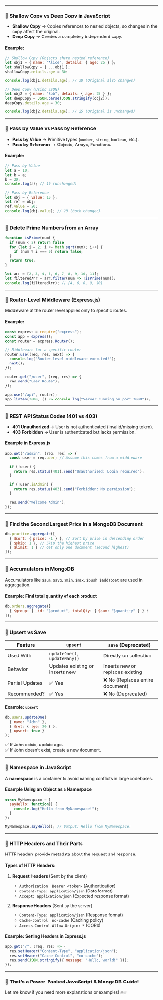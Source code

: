 
---

### **📌 Shallow Copy vs Deep Copy in JavaScript**
- **Shallow Copy** → Copies references to nested objects, so changes in the copy affect the original.
- **Deep Copy** → Creates a completely independent copy.

#### **Example:**
```js
// Shallow Copy (Objects share nested reference)
let obj1 = { name: "Alice", details: { age: 25 } };
let shallowCopy = { ...obj1 };
shallowCopy.details.age = 30; 

console.log(obj1.details.age); // 30 (Original also changes)

// Deep Copy (Using JSON)
let obj2 = { name: "Bob", details: { age: 25 } };
let deepCopy = JSON.parse(JSON.stringify(obj2));
deepCopy.details.age = 30;

console.log(obj2.details.age); // 25 (Original is unchanged)
```

---

### **📌 Pass by Value vs Pass by Reference**
- **Pass by Value** → Primitive types (`number`, `string`, `boolean`, etc.).
- **Pass by Reference** → Objects, Arrays, Functions.

#### **Example:**
```js
// Pass by Value
let a = 10;
let b = a;
b = 20;
console.log(a); // 10 (unchanged)

// Pass by Reference
let obj = { value: 10 };
let ref = obj;
ref.value = 20;
console.log(obj.value); // 20 (both changed)
```

---

### **📌 Delete Prime Numbers from an Array**
```js
function isPrime(num) {
  if (num < 2) return false;
  for (let i = 2; i <= Math.sqrt(num); i++) {
    if (num % i === 0) return false;
  }
  return true;
}

let arr = [2, 3, 4, 5, 6, 7, 8, 9, 10, 11];
let filteredArr = arr.filter(num => !isPrime(num));
console.log(filteredArr); // [4, 6, 8, 9, 10]
```

---

### **📌 Router-Level Middleware (Express.js)**
Middleware at the router level applies only to specific routes.

#### **Example:**
```js
const express = require("express");
const app = express();
const router = express.Router();

// Middleware for a specific router
router.use((req, res, next) => {
  console.log("Router-level middleware executed!");
  next();
});

router.get("/user", (req, res) => {
  res.send("User Route");
});

app.use("/api", router);
app.listen(3000, () => console.log("Server running on port 3000"));
```

---

### **📌 REST API Status Codes (401 vs 403)**
- **401 Unauthorized** → User is not authenticated (invalid/missing token).
- **403 Forbidden** → User is authenticated but lacks permission.

#### **Example in Express.js**
```js
app.get("/admin", (req, res) => {
  const user = req.user; // Assume this comes from a middleware

  if (!user) {
    return res.status(401).send("Unauthorized: Login required");
  }

  if (!user.isAdmin) {
    return res.status(403).send("Forbidden: No permission");
  }

  res.send("Welcome Admin");
});
```

---

### **📌 Find the Second Largest Price in a MongoDB Document**
```js
db.practice.aggregate([
  { $sort: { price: -1 } }, // Sort by price in descending order
  { $skip: 1 }, // Skip the highest price
  { $limit: 1 } // Get only one document (second highest)
]);
```

---

### **📌 Accumulators in MongoDB**
Accumulators like `$sum`, `$avg`, `$min`, `$max`, `$push`, `$addToSet` are used in aggregation.

#### **Example: Find total quantity of each product**
```js
db.orders.aggregate([
  { $group: { _id: "$product", totalQty: { $sum: "$quantity" } } }
]);
```

---

### **📌 Upsert vs Save**
| Feature | `upsert` | `save` (Deprecated) |
|---------|---------|-----------------|
| Used With | `updateOne()`, `updateMany()` | Directly on collection |
| Behavior | Updates existing or inserts new | Inserts new or replaces existing |
| Partial Updates | ✅ Yes | ❌ No (Replaces entire document) |
| Recommended? | ✅ Yes | ❌ No (Deprecated) |

#### **Example: `upsert`**
```js
db.users.updateOne(
  { name: "John" },  
  { $set: { age: 30 } },  
  { upsert: true }
);
```
✅ If John exists, update age.  
✅ If John doesn’t exist, create a new document.

---

### **📌 Namespace in JavaScript**
A **namespace** is a container to avoid naming conflicts in large codebases.

#### **Example Using an Object as a Namespace**
```js
const MyNamespace = {
  sayHello: function() {
    console.log("Hello from MyNamespace!");
  }
};

MyNamespace.sayHello(); // Output: Hello from MyNamespace!
```

---

### **📌 HTTP Headers and Their Parts**
HTTP headers provide metadata about the request and response.

#### **Types of HTTP Headers:**
1. **Request Headers** (Sent by the client)
   - `Authorization: Bearer <token>` (Authentication)
   - `Content-Type: application/json` (Data format)
   - `Accept: application/json` (Expected response format)

2. **Response Headers** (Sent by the server)
   - `Content-Type: application/json` (Response format)
   - `Cache-Control: no-cache` (Caching policy)
   - `Access-Control-Allow-Origin: *` (CORS)

#### **Example: Setting Headers in Express.js**
```js
app.get("/", (req, res) => {
  res.setHeader("Content-Type", "application/json");
  res.setHeader("Cache-Control", "no-cache");
  res.send(JSON.stringify({ message: "Hello, world!" }));
});
```

---

### 🚀 **That’s a Power-Packed JavaScript & MongoDB Guide!**
Let me know if you need more explanations or examples! 🔥💡